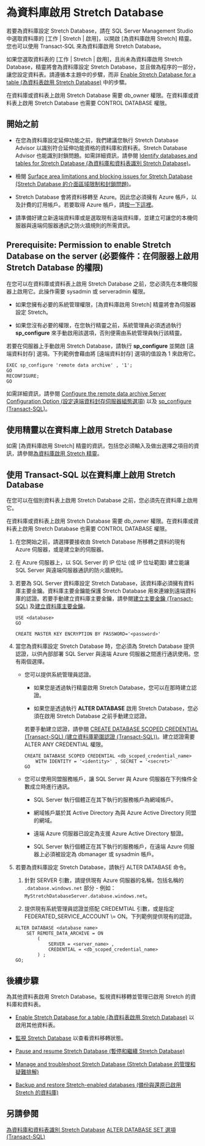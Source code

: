 <properties
	pageTitle="為資料庫啟用 Stretch Database | Microsoft Azure"
	description="了解如何為資料庫設定 Stretch Database。"
	services="sql-server-stretch-database"
	documentationCenter=""
	authors="douglasl"
	manager="jhubbard"
	editor="monicar"/>

<tags
	ms.service="sql-server-stretch-database"
	ms.workload="data-management"
	ms.tgt_pltfrm="na"
	ms.devlang="na"
	ms.topic="article"
	ms.date="02/26/2016"
	ms.author="douglasl"/>

# 為資料庫啟用 Stretch Database

若要為資料庫設定 Stretch Database，請在 SQL Server Management Studio 中選取資料庫的 [工作 | Stretch | 啟用]，以開啟 [為資料庫啟用 Stretch] 精靈。您也可以使用 Transact-SQL 來為資料庫啟用 Stretch Database。

如果您選取資料表的 [工作 | Stretch | 啟用]，且尚未為資料庫啟用 Stretch Database，精靈將會為資料庫設定 Stretch Database，並且做為程序的一部分，讓您設定資料表。請遵循本主題中的步驟，而非 [Enable Stretch Database for a table (為資料表啟用 Stretch Database)](sql-server-stretch-database-enable-database.md) 中的步驟。

在資料庫或資料表上啟用 Stretch Database 需要 db\_owner 權限。在資料庫或資料表上啟用 Stretch Database 也需要 CONTROL DATABASE 權限。

## 開始之前

-   在您為資料庫設定延伸功能之前，我們建議您執行 Stretch Database Advisor 以識別符合延伸功能資格的資料庫和資料表。Stretch Database Advisor 也能識別封鎖問題。如需詳細資訊，請參閱 [Identify databases and tables for Stretch Database (為資料庫和資料表識別 Stretch Database)](sql-server-stretch-database-identify-databases.md)。

-   檢閱 [Surface area limitations and blocking issues for Stretch Database (Stretch Database 的介面區域限制和封鎖問題)](sql-server-stretch-database-limitations.md)。

-   Stretch Database 會將資料移轉至 Azure。因此您必須擁有 Azure 帳戶，以及計費的訂用帳戶。若要取得 Azure 帳戶，請[按一下這裡](http://azure.microsoft.com/pricing/free-trial/)。

-   請準備好建立新遠端資料庫或是選取現有遠端資料庫，並建立可讓您的本機伺服器與遠端伺服器通訊之防火牆規則的所需資訊。

## <a name="EnableTSQLServer"></a>Prerequisite: Permission to enable Stretch Database on the server (必要條件：在伺服器上啟用 Stretch Database 的權限)
在您可以在資料庫或資料表上啟用 Stretch Database 之前，您必須先在本機伺服器上啟用它。此操作需要 sysadmin 或 serveradmin 權限。

-   如果您擁有必要的系統管理權限，[為資料庫啟用 Stretch] 精靈將會為伺服器設定 Stretch。

-   如果您沒有必要的權限，在您執行精靈之前，系統管理員必須透過執行 **sp\_configure** 來手動啟用該選項，否則便需由系統管理員執行該精靈。

若要在伺服器上手動啟用 Stretch Database，請執行 **sp\_configure** 並開啟 [遠端資料封存] 選項。下列範例會藉由將 [遠端資料封存] 選項的值設為 1 來啟用它。

```
EXEC sp_configure 'remote data archive' , '1';
GO
RECONFIGURE;
GO
```
如需詳細資訊，請參閱 [Configure the remote data archive Server Configuration Option (設定遠端資料封存伺服器組態選項)](https://msdn.microsoft.com/library/mt143175.aspx) 以及 [sp\_configure (Transact-SQL)](https://msdn.microsoft.com/library/ms188787.aspx)。

## <a name="Wizard"></a>使用精靈以在資料庫上啟用 Stretch Database
如需 [為資料庫啟用 Stretch] 精靈的資訊，包括您必須輸入及做出選擇之項目的資訊，請參閱[為資料庫啟用 Stretch 精靈](sql-server-stretch-database-wizard.md)。

## <a name="EnableTSQLDatabase"></a>使用 Transact-SQL 以在資料庫上啟用 Stretch Database
在您可以在個別資料表上啟用 Stretch Database 之前，您必須先在資料庫上啟用它。

在資料庫或資料表上啟用 Stretch Database 需要 db\_owner 權限。在資料庫或資料表上啟用 Stretch Database 也需要 CONTROL DATABASE 權限。

1.  在您開始之前，請選擇要接收由 Stretch Database 所移轉之資料的現有 Azure 伺服器，或是建立新的伺服器。

2.  在 Azure 伺服器上，以 SQL Server 的 IP 位址 (或 IP 位址範圍) 建立能讓 SQL Server 與遠端伺服器通訊的防火牆規則。

3.  若要為 SQL Server 資料庫設定 Stretch Database，該資料庫必須擁有資料庫主要金鑰。資料庫主要金鑰能保護 Stretch Database 用來連線到遠端資料庫的認證。若要手動建立資料庫主要金鑰，請參閱[建立主要金鑰 (Transact-SQL)](https://msdn.microsoft.com/library/ms174382.aspx) 及[建立資料庫主要金鑰](https://msdn.microsoft.com/library/aa337551.aspx)。

    ```tsql
    USE <database>
    GO

    CREATE MASTER KEY ENCRYPTION BY PASSWORD='<password>'
    ```

4.  當您為資料庫設定 Stretch Database 時，您必須為 Stretch Database 提供認證，以供內部部署 SQL Server 與遠端 Azure 伺服器之間進行通訊使用。您有兩個選擇。

    -   您可以提供系統管理員認證。

        -   如果您是透過執行精靈啟用 Stretch Database，您可以在那時建立認證。

        -   如果您是透過執行 **ALTER DATABASE** 啟用 Stretch Database，您必須在啟用 Stretch Database 之前手動建立認證。

        若要手動建立認證，請參閱 [CREATE DATABASE SCOPED CREDENTIAL (Transact-SQL) (建立資料庫範圍認證 (Transact-SQL))](https://msdn.microsoft.com/library/mt270260.aspx)。建立認證需要 ALTER ANY CREDENTIAL 權限。

        ```tsql
        CREATE DATABASE SCOPED CREDENTIAL <db_scoped_credential_name>
            WITH IDENTITY = '<identity>' , SECRET = '<secret>'
        GO
        ```

    -   您可以使用同盟服務帳戶，讓 SQL Server 與 Azure 伺服器在下列條件全數成立時進行通訊。

        -   SQL Server 執行個體正在其下執行的服務帳戶為網域帳戶。

        -   網域帳戶屬於其 Active Directory 為與 Azure Active Directory 同盟的網域。

        -   遠端 Azure 伺服器已設定為支援 Azure Active Directory 驗證。

        -   SQL Server 執行個體正在其下執行的服務帳戶，在遠端 Azure 伺服器上必須被設定為 dbmanager 或 sysadmin 帳戶。

5.  若要為資料庫設定 Stretch Database，請執行 ALTER DATABASE 命令。

    1.  針對 SERVER 引數，請提供現有 Azure 伺服器的名稱，包括名稱的 `.database.windows.net` 部分 - 例如：`MyStretchDatabaseServer.database.windows.net`。

    2.  提供現有系統管理員認證並搭配 CREDEMTIAL 引數，或是指定 FEDERATED\_SERVICE\_ACCOUNT \\= ON。下列範例提供現有的認證。

    ```tsql
    ALTER DATABASE <database name>
        SET REMOTE_DATA_ARCHIVE = ON
            (
                SERVER = <server_name> ,
                CREDENTIAL = <db_scoped_credential_name>
            ) ;
    GO;
    ```

## 後續步驟
為其他資料表啟用 Stretch Database。監視資料移轉並管理已啟用 Stretch 的資料庫和資料表。

-   [Enable Stretch Database for a table (為資料表啟用 Stretch Database)](sql-server-stretch-database-enable-table.md) 以啟用其他資料表。

-   [監視 Stretch Database](sql-server-stretch-database-monitor.md) 以查看資料移轉狀態。

-   [Pause and resume Stretch Database (暫停和繼續 Stretch Database)](sql-server-stretch-database-pause.md)

-   [Manage and troubleshoot Stretch Database (Stretch Database 的管理和疑難排解)](sql-server-stretch-database-manage.md)

-   [Backup and restore Stretch-enabled databases (備份與還原已啟用 Stretch 的資料庫)](sql-server-stretch-database-backup.md)

## 另請參閱
[為資料庫和資料表識別 Stretch Database](sql-server-stretch-database-identify-databases.md) [ALTER DATABASE SET 選項 (Transact-SQL)](https://msdn.microsoft.com/library/bb522682.aspx)

<!---HONumber=AcomDC_0302_2016-->